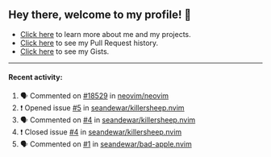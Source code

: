 ## Hey there, welcome to my profile! 👋

- [Click here](https://seandewar.github.io/) to learn more about me and my projects.
- [Click here](https://github.com/search?p=1&q=author%3Aseandewar+is%3Apr) to see my Pull Request history.
- [Click here](https://gist.github.com/seandewar) to see my Gists.

---

#### Recent activity:

<!--START_SECTION:activity-->
1. 🗣 Commented on [#18529](https://github.com/neovim/neovim/issues/18529) in [neovim/neovim](https://github.com/neovim/neovim)
2. ❗️ Opened issue [#5](https://github.com/seandewar/killersheep.nvim/issues/5) in [seandewar/killersheep.nvim](https://github.com/seandewar/killersheep.nvim)
3. 🗣 Commented on [#4](https://github.com/seandewar/killersheep.nvim/issues/4) in [seandewar/killersheep.nvim](https://github.com/seandewar/killersheep.nvim)
4. ❗️ Closed issue [#4](https://github.com/seandewar/killersheep.nvim/issues/4) in [seandewar/killersheep.nvim](https://github.com/seandewar/killersheep.nvim)
5. 🗣 Commented on [#1](https://github.com/seandewar/bad-apple.nvim/issues/1) in [seandewar/bad-apple.nvim](https://github.com/seandewar/bad-apple.nvim)
<!--END_SECTION:activity-->
